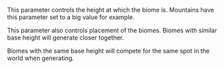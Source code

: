 This parameter controls the height at which the biome is. 
Mountains have this parameter set to a big value for example.

This parameter also controls placement of the biomes.
Biomes with similar base height will generate closer together.

Biomes with the same base height will compete for the same spot in the world when generating.